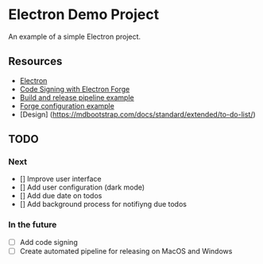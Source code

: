 # Electron Demo Project

An example of a simple Electron project.

## Resources

- [Electron](https://www.electronjs.org/docs/latest/)
- [Code Signing with Electron Forge](https://www.electronforge.io/guides/code-signing)
- [Build and release pipeline example](https://github.com/electron/fiddle/blob/main/.circleci/config.yml)
- [Forge configuration example](https://github.com/electron/fiddle/blob/main/forge.config.ts)
- [Design] (https://mdbootstrap.com/docs/standard/extended/to-do-list/)

## TODO

### Next

- [] Improve user interface
- [] Add user configuration (dark mode)
- [] Add due date on todos
- [] Add background process for notifiyng due todos

### In the future

- [ ] Add code signing
- [ ] Create automated pipeline for releasing on MacOS and Windows
